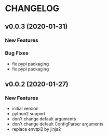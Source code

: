 # CHANGELOG



## v0.0.3 (2020-01-31)

### New Features


### Bug Fixes
- fix pypi packaging
- fix pypi packaging





## v0.0.2 (2020-01-27)

### New Features
- initial version
- python2 support
- don't change default arguments
- don't change default ConfigParser arguments
- replace envtpl2 by jinja2






